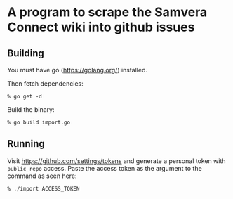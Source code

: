 # A program to scrape the Samvera Connect wiki into github issues

## Building
You must have go (https://golang.org/) installed.

Then fetch dependencies:
```
% go get -d
```

Build the binary:
```
% go build import.go
```

## Running
Visit https://github.com/settings/tokens and generate a personal token with
`public_repo` access. Paste the access token as the argument to the command as
seen here:

```
% ./import ACCESS_TOKEN
```
